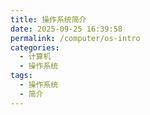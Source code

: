 ```yaml
---
title: 操作系统简介
date: 2025-09-25 16:39:58
permalink: /computer/os-intro
categories:
  - 计算机
  - 操作系统
tags:
  - 操作系统
  - 简介
---
```

